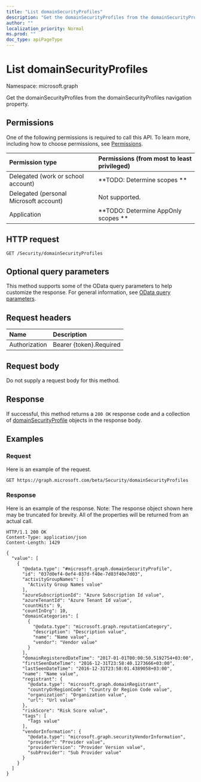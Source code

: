 ```yaml
---
title: "List domainSecurityProfiles"
description: "Get the domainSecurityProfiles from the domainSecurityProfiles navigation property."
author: ""
localization_priority: Normal
ms.prod: ""
doc_type: apiPageType
---
```


# List domainSecurityProfiles

Namespace: microsoft.graph

Get the domainSecurityProfiles from the domainSecurityProfiles navigation property.

## Permissions
One of the following permissions is required to call this API. To learn more, including how to choose permissions, see [Permissions](/concepts/permissions-reference.md).

|Permission type|Permissions (from most to least privileged)|
|:---|:---|
|Delegated (work or school account)|**TODO: Determine scopes **|
|Delegated (personal Microsoft account)|Not supported.|
|Application|**TODO: Determine AppOnly scopes **|

## HTTP request
<!-- {
  "blockType": "ignored"
}
-->
``` http
GET /Security/domainSecurityProfiles
```

## Optional query parameters
This method supports some of the OData query parameters to help customize the response. For general information, see [OData query parameters](/graph/query-parameters).

## Request headers
|Name|Description|
|:---|:---|
|Authorization|Bearer {token}.Required|

## Request body
Do not supply a request body for this method.

## Response
If successful, this method returns a `200 OK` response code and a collection of [domainSecurityProfile](../resources/domainsecurityprofile.md) objects in the response body.

## Examples

### Request
Here is an example of the request.
<!-- {
  "blockType": "request",
  "name": "get_domainsecurityprofile"
}
-->
``` http
GET https://graph.microsoft.com/beta/Security/domainSecurityProfiles
```

### Response
Here is an example of the response. Note: The response object shown here may be truncated for brevity. All of the properties will be returned from an actual call.
<!-- {
  "blockType": "response",
  "truncated": true,
  "@odata.type": "collection(microsoft.graph.domainsecurityprofile)"
}
-->
``` http
HTTP/1.1 200 OK
Content-Type: application/json
Content-Length: 1429

{
  "value": [
    {
      "@odata.type": "#microsoft.graph.domainSecurityProfile",
      "id": "037d0ef4-0ef4-037d-f40e-7d03f40e7d03",
      "activityGroupNames": [
        "Activity Group Names value"
      ],
      "azureSubscriptionId": "Azure Subscription Id value",
      "azureTenantId": "Azure Tenant Id value",
      "countHits": 9,
      "countInOrg": 10,
      "domainCategories": [
        {
          "@odata.type": "microsoft.graph.reputationCategory",
          "description": "Description value",
          "name": "Name value",
          "vendor": "Vendor value"
        }
      ],
      "domainRegisteredDateTime": "2017-01-01T00:00:50.5192754+03:00",
      "firstSeenDateTime": "2016-12-31T23:58:40.1273666+03:00",
      "lastSeenDateTime": "2016-12-31T23:58:01.4389058+03:00",
      "name": "Name value",
      "registrant": {
        "@odata.type": "microsoft.graph.domainRegistrant",
        "countryOrRegionCode": "Country Or Region Code value",
        "organization": "Organization value",
        "url": "Url value"
      },
      "riskScore": "Risk Score value",
      "tags": [
        "Tags value"
      ],
      "vendorInformation": {
        "@odata.type": "microsoft.graph.securityVendorInformation",
        "provider": "Provider value",
        "providerVersion": "Provider Version value",
        "subProvider": "Sub Provider value"
      }
    }
  ]
}
```

